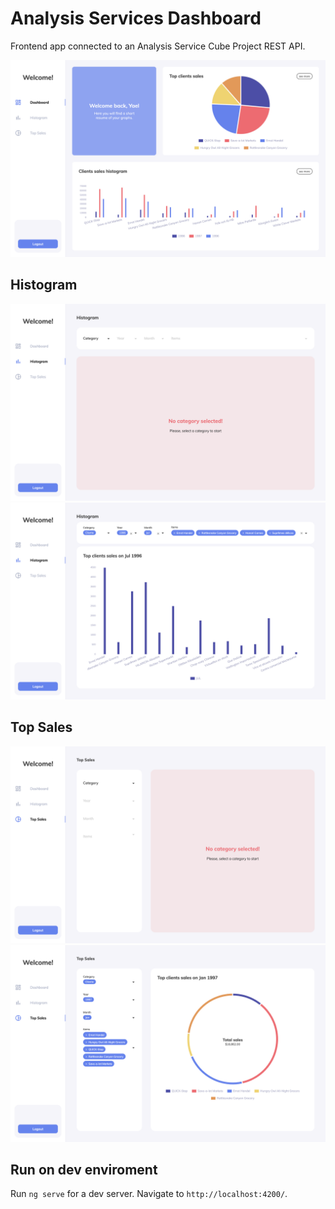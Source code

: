 # Analysis Services Dashboard

Frontend app connected to an Analysis Service Cube Project REST API.

![Dashboard](https://github.com/YaelYanez/Dashboard-Analysis-Services/blob/master/git-images/dashboard.png)


## Histogram

![Histogram](https://github.com/YaelYanez/Dashboard-Analysis-Services/blob/master/git-images/histogram.png)
![Histogram Working](https://github.com/YaelYanez/Dashboard-Analysis-Services/blob/master/git-images/histogramW.png)


## Top Sales
![Top Sales](https://github.com/YaelYanez/Dashboard-Analysis-Services/blob/master/git-images/topSales.png)
![Top Sales Working](https://github.com/YaelYanez/Dashboard-Analysis-Services/blob/master/git-images/topSalesW.png)



## Run on dev enviroment

Run `ng serve` for a dev server. Navigate to `http://localhost:4200/`.

